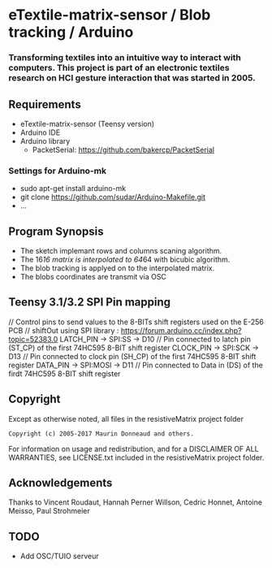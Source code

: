 # eTextile-matrix-sensor / Blob tracking / Arduino

### Transforming textiles into an intuitive way to interact with computers. This project is part of an electronic textiles research on HCI gesture interaction that was started in 2005.

## Requirements
- eTextile-matrix-sensor (Teensy version)
- Arduino IDE
- Arduino library
  - PacketSerial: https://github.com/bakercp/PacketSerial

### Settings for Arduino-mk
- sudo apt-get install arduino-mk
- git clone https://github.com/sudar/Arduino-Makefile.git
- ...

## Program Synopsis
- The sketch implemant rows and columns scaning algorithm.
- The 16*16 matrix is interpolated to 64*64 with bicubic algorithm.
- The blob tracking is applyed on to the interpolated matrix.
- The blobs coordinates are transmit via OSC

## Teensy 3.1/3.2 SPI Pin mapping
// Control pins to send values to the 8-BITs shift registers used on the E-256 PCB
// shiftOut using SPI library : https://forum.arduino.cc/index.php?topic=52383.0
    LATCH_PIN -> SPI:SS -> D10  // Pin connected to latch pin (ST_CP) of the first 74HC595 8-BIT shift register
    CLOCK_PIN -> SPI:SCK -> D13 // Pin connected to clock pin (SH_CP) of the first 74HC595 8-BIT shift register
    DATA_PIN -> SPI:MOSI -> D11 // Pin connected to Data in (DS) of the firdt 74HC595 8-BIT shift register

## Copyright
Except as otherwise noted, all files in the resistiveMatrix project folder

    Copyright (c) 2005-2017 Maurin Donneaud and others.

For information on usage and redistribution, and for a DISCLAIMER OF ALL
WARRANTIES, see LICENSE.txt included in the resistiveMatrix project folder.

## Acknowledgements
Thanks to Vincent Roudaut, Hannah Perner Willson, Cedric Honnet, Antoine Meisso, Paul Strohmeier

## TODO
- Add OSC/TUIO serveur

